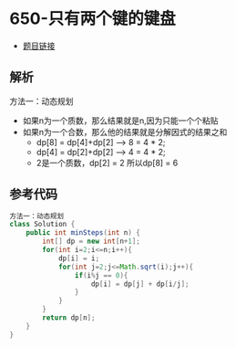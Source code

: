 # 650-只有两个键的键盘

- [题目链接](https://leetcode-cn.com/problems/2-keys-keyboard/)

## 解析

方法一：动态规划
- 如果n为一个质数，那么结果就是n,因为只能一个个粘贴
- 如果n为一个合数，那么他的结果就是分解因式的结果之和
    - dp[8] = dp[4]+dp[2] --> 8 = 4 * 2;
    - dp[4] = dp[2]+dp[2] --> 4 = 4 * 2;
    - 2是一个质数，dp[2] = 2 所以dp[8] = 6

## 参考代码
```Java
方法一：动态规划
class Solution {
    public int minSteps(int n) {
        int[] dp = new int[n+1];
        for(int i=2;i<=n;i++){
            dp[i] = i;
            for(int j=2;j<=Math.sqrt(i);j++){
                if(i%j == 0){
                    dp[i] = dp[j] + dp[i/j];
                }
            }
        }
        return dp[n];
    }
}
```
